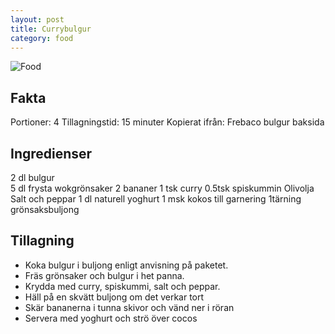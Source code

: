 ```yaml
---
layout: post
title: Currybulgur
category: food
---
```


![Food](xx)

Fakta
-----
Portioner: 4
Tillagningstid: 15 minuter
Kopierat ifrån: Frebaco bulgur baksida

Ingredienser
------------

2 dl bulgur  
5 dl frysta wokgrönsaker
2 bananer
1 tsk curry
0.5tsk spiskummin
Olivolja
Salt och peppar
1 dl naturell yoghurt
1 msk kokos till garnering
1tärning grönsaksbuljong

Tillagning
----------

* Koka bulgur i buljong enligt anvisning på paketet.
* Fräs grönsaker och bulgur i het panna.
* Krydda med curry, spiskummi, salt och peppar.
* Häll på en skvätt buljong om det verkar tort
* Skär bananerna i tunna skivor och vänd ner i röran
* Servera med yoghurt och strö över cocos
